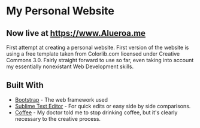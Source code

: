 # My Personal Website
## Now live at https://www.Alueroa.me
First attempt at creating a personal website. First version of the website is using a free template taken from Colorlib.com licensed under Creative Commons 3.0. Fairly straight forward to use so far, even taking into account my essentially nonexistant Web Development skills. 

## Built With

* [Bootstrap](https://getbootstrap.com/) - The web framework used
* [Sublime Text Editor](https://www.sublimetext.com/3) - For quick edits or easy side by side comparisons.
* [Coffee](https://www.deathwishcoffee.com/) - My doctor told me to stop drinking coffee, but it's clearly necessary to the creative process. 